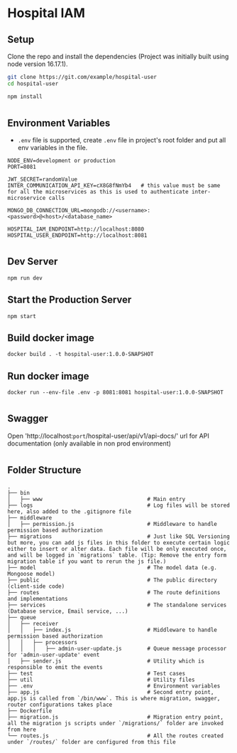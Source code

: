 # Hospital IAM
 
## Setup

Clone the repo and install the dependencies (Project was initially built using node version 16.17.1).

```bash
git clone https://git.com/example/hospital-user
cd hospital-user
```

```bash
npm install
```
#
## Environment Variables

 - `.env` file is supported, create `.env` file in project's root folder and put all env variables in the file.

```
NODE_ENV=development or production
PORT=8081

JWT_SECRET=randomValue
INTER_COMMUNICATION_API_KEY=cX8G8fNmYb4   # this value must be same for all the microservices as this is used to authenticate inter-microservice calls

MONGO_DB_CONNECTION_URL=mongodb://<username>:<password>@<host>/<database_name>

HOSPITAL_IAM_ENDPOINT=http://localhost:8080
HOSPITAL_USER_ENDPOINT=http://localhost:8081
```
#
## Dev Server

```
npm run dev
```

## Start the Production Server

```
npm start
```


 ## Build docker image

```
docker build . -t hospital-user:1.0.0-SNAPSHOT
```
## Run docker image
```
docker run --env-file .env -p 8081:8081 hospital-user:1.0.0-SNAPSHOT
``` 
#
## Swagger
Open 'http://localhost:<code>port</code>/hospital-user/api/v1/api-docs/' url for API documentation (only available in non prod environment)

#

## Folder Structure

    .
    ├── bin
    │   ├── www                                 # Main entry
    ├── logs                                    # Log files will be stored here, also added to the .gitignore file
    ├── middleware
    │   ├── permission.js                       # Middleware to handle permission based authorization
    ├── migrations                              # Just like SQL Versioning but more, you can add js files in this folder to execute certain logic either to insert or alter data. Each file will be only executed once, and will be logged in `migrations` table. (Tip: Remove the entry form migration table if you want to rerun the js file.)
    ├── model                                   # The model data (e.g. Mongoose model)
    ├── public                                  # The public directory (client-side code)
    ├── routes                                  # The route definitions and implementations
    ├── services                                # The standalone services (Database service, Email service, ...)
    ├── queue
    │   ├── receiver
    │   │   ├── index.js                        # Middleware to handle permission based authorization
    │   │   ├── processors
    │   │   │   ├── admin-user-update.js        # Queue message processor for 'admin-user-update' event
    │   ├── sender.js                           # Utility which is responsible to emit the events
    ├── test                                    # Test cases
    ├── util                                    # Utility files
    ├── .env                                    # Environment variables
    ├── app.js                                  # Second entry point, app.js is called from `/bin/www`. This is where migration, swagger, router configurations takes place
    ├── Dockerfile
    ├── migration.js                            # Migration entry point, all the migration js scripts under `/migrations/` folder are invoked from here
    └── routes.js                               # All the routes created under `/routes/` folder are configured from this file

#
